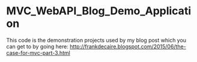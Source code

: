 # MVC_WebAPI_Blog_Demo_Application

This code is the demonstration projects used by my blog post which you can get to by going here: http://frankdecaire.blogspot.com/2015/06/the-case-for-mvc-part-3.html
